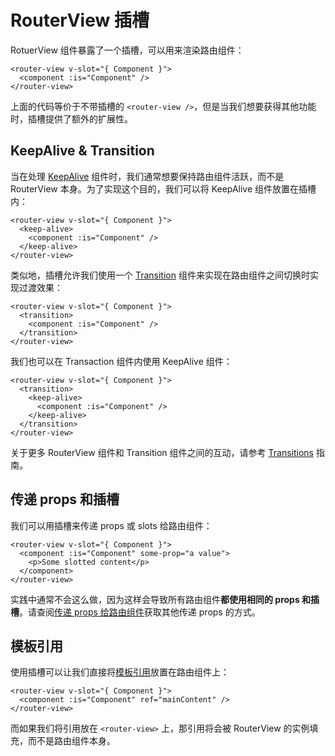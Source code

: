 # RouterView 插槽

RotuerView 组件暴露了一个插槽，可以用来渲染路由组件：

```vue-html
<router-view v-slot="{ Component }">
  <component :is="Component" />
</router-view>
```

上面的代码等价于不带插槽的 `<router-view />`，但是当我们想要获得其他功能时，插槽提供了额外的扩展性。

## KeepAlive & Transition

当在处理 [KeepAlive](https://vuejs.org/guide/built-ins/keep-alive.html) 组件时，我们通常想要保持路由组件活跃，而不是 RouterView 本身。为了实现这个目的，我们可以将 KeepAlive 组件放置在插槽内：

```vue-html
<router-view v-slot="{ Component }">
  <keep-alive>
    <component :is="Component" />
  </keep-alive>
</router-view>
```

类似地，插槽允许我们使用一个 [Transition](https://vuejs.org/guide/built-ins/transition.html) 组件来实现在路由组件之间切换时实现过渡效果：

```vue-html
<router-view v-slot="{ Component }">
  <transition>
    <component :is="Component" />
  </transition>
</router-view>
```

我们也可以在 Transaction 组件内使用 KeepAlive 组件：

```vue-html
<router-view v-slot="{ Component }">
  <transition>
    <keep-alive>
      <component :is="Component" />
    </keep-alive>
  </transition>
</router-view>
```

关于更多 RouterView 组件和 Transition 组件之间的互动，请参考 [Transitions](./transitions) 指南。

## 传递 props 和插槽

我们可以用插槽来传递 props 或 slots 给路由组件：

```vue-html
<router-view v-slot="{ Component }">
  <component :is="Component" some-prop="a value">
    <p>Some slotted content</p>
  </component>
</router-view>
```

实践中通常不会这么做，因为这样会导致所有路由组件**都使用相同的 props 和插槽**。请查阅[传递 props 给路由组件](../essentials/passing-props)获取其他传递 props 的方式。

## 模板引用

使用插槽可以让我们直接将[模板引用](https://vuejs.org/guide/essentials/template-refs.html)放置在路由组件上：

```vue-html
<router-view v-slot="{ Component }">
  <component :is="Component" ref="mainContent" />
</router-view>
```

而如果我们将引用放在 `<router-view>` 上，那引用将会被 RouterView 的实例填充，而不是路由组件本身。
